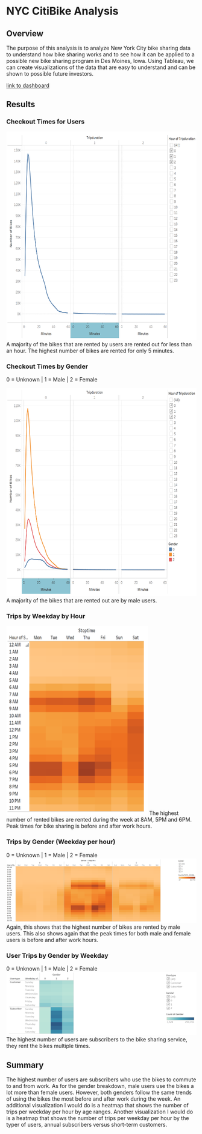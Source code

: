 # NYC CitiBike Analysis
## Overview
The purpose of this analysis is to analyze New York City bike sharing data to understand how bike sharing works and to see how it can be applied to a possible new bike sharing program in Des Moines, Iowa. Using Tableau, we can create visualizations of the data that are easy to understand and can be shown to possible future investors. 

[link to dashboard](https://public.tableau.com/app/profile/madison.koch/viz/NYC_CitiBike_Challenge_16342641663080/NYCCitiBikeAnalysis?publish=yes)

## Results
### Checkout Times for Users
<img src="https://github.com/kochx384/bikesharing/blob/main/images/checkout_times_users.PNG" width="675" height="550">
A majority of the bikes that are rented by users are rented out for less than an hour. The highest number of bikes are rented for only 5 minutes. 

### Checkout Times by Gender
0 = Unknown | 1 = Male | 2 = Female

<img src="https://github.com/kochx384/bikesharing/blob/main/images/checkout_times_gender.PNG" width="675" height="550">
A majority of the bikes that are rented out are by male users. 

### Trips by Weekday by Hour
<img src="https://github.com/kochx384/bikesharing/blob/main/images/trips_by_weekday_hour.PNG" width="375" height="500">
The highest number of rented bikes are rented during the week at 8AM, 5PM and 6PM. Peak times for bike sharing is before and after work hours.

### Trips by Gender (Weekday per hour)
0 = Unknown | 1 = Male | 2 = Female
![Image](https://github.com/kochx384/bikesharing/blob/main/images/trips_by_weekday_gender.PNG)
Again, this shows that the highest number of bikes are rented by male users. This also shows again that the peak times for both male and female users is before and after work hours.

### User Trips by Gender by Weekday
0 = Unknown | 1 = Male | 2 = Female
![Image](https://github.com/kochx384/bikesharing/blob/main/images/user_trips_by_gender.PNG)
The highest number of users are subscribers to the bike sharing service, they rent the bikes multiple times.

## Summary
The highest number of users are subscribers who use the bikes to commute to and from work. As for the gender breakdown, male users use the bikes a lot more than female users. However, both genders follow the same trends of using the bikes the most before and after work during the week. 
An additional visualization I would do is a heatmap that shows the number of trips per weekday per hour by age ranges. Another visualization I would do is a heatmap that shows the number of trips per weekday per hour by the typer of users, annual subscribers versus short-term customers.
